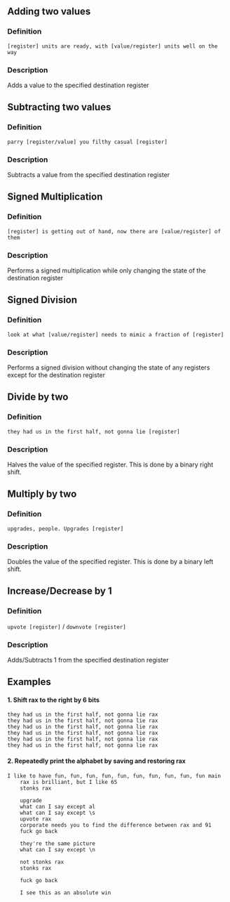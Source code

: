 ## Adding two values
### Definition
```[register] units are ready, with [value/register] units well on the way```
### Description
Adds a value to the specified destination register

## Subtracting two values
### Definition
```parry [register/value] you filthy casual [register]```
### Description
Subtracts a value from the specified destination register

## Signed Multiplication
### Definition
`[register] is getting out of hand, now there are [value/register] of them`

### Description
Performs a signed multiplication while only changing the state of the destination register

## Signed Division
### Definition
`look at what [value/register] needs to mimic a fraction of [register]`

### Description
Performs a signed division without changing the state of any registers except for the destination register

## Divide by two
### Definition
```they had us in the first half, not gonna lie [register]```
### Description
Halves the value of the specified register. This is done by a binary right shift.

## Multiply by two
### Definition
```upgrades, people. Upgrades [register]```
### Description
Doubles the value of the specified register. This is done by a binary left shift.

## Increase/Decrease by 1
### Definition
`upvote [register]` / `downvote [register]`
### Description
Adds/Subtracts 1 from the specified destination register

## Examples
#### 1. Shift rax to the right by 6 bits
```
they had us in the first half, not gonna lie rax
they had us in the first half, not gonna lie rax
they had us in the first half, not gonna lie rax
they had us in the first half, not gonna lie rax
they had us in the first half, not gonna lie rax
they had us in the first half, not gonna lie rax
```

#### 2. Repeatedly print the alphabet by saving and restoring rax
```
I like to have fun, fun, fun, fun, fun, fun, fun, fun, fun, fun main
    rax is brilliant, but I like 65
    stonks rax

    upgrade
    what can I say except al
    what can I say except \s
    upvote rax
    corporate needs you to find the difference between rax and 91
    fuck go back

    they're the same picture
    what can I say except \n

    not stonks rax
    stonks rax

    fuck go back

    I see this as an absolute win
```